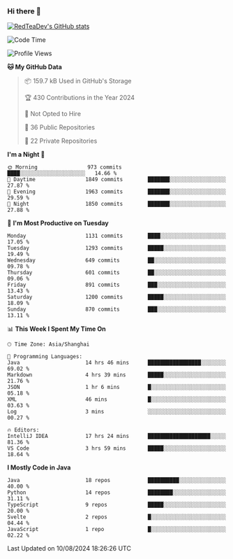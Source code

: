 ### Hi there 👋

<!--
**RedTeaDev/RedTeaDev** is a ✨ _special_ ✨ repository because its `README.md` (this file) appears on your GitHub profile.

Here are some ideas to get you started:

- 🔭 I’m currently working on ...
- 🌱 I’m currently learning ...
- 👯 I’m looking to collaborate on ...
- 🤔 I’m looking for help with ...
- 💬 Ask me about ...
- 📫 How to reach me: ...
- 😄 Pronouns: ...
- ⚡ Fun fact: ...
-->

<!--
[![wakatime](https://wakatime.com/badge/user/6b101ed0-04c0-4490-9283-eb61f2efff96.svg)](https://wakatime.com/@6b101ed0-04c0-4490-9283-eb61f2efff96)
!-->

[![RedTeaDev's GitHub stats](https://github-readme-stats.vercel.app/api?username=RedTeaDev\&include_all_commits=true)](https://github.com/anuraghazra/github-readme-stats)
<!--
[![willianrod's wakatime stats](https://github-readme-stats.vercel.app/api/wakatime?username=RedTeaDev)](https://github.com/anuraghazra/github-readme-stats)
!-->
<!--START_SECTION:waka-->
![Code Time](http://img.shields.io/badge/Code%20Time-2%2C489%20hrs%2031%20mins-blue)

![Profile Views](http://img.shields.io/badge/Profile%20Views-0-blue)

**🐱 My GitHub Data** 

> 📦 159.7 kB Used in GitHub's Storage 
 > 
> 🏆 430 Contributions in the Year 2024
 > 
> 🚫 Not Opted to Hire
 > 
> 📜 36 Public Repositories 
 > 
> 🔑 22 Private Repositories 
 > 
**I'm a Night 🦉** 

```text
🌞 Morning                973 commits         ████░░░░░░░░░░░░░░░░░░░░░   14.66 % 
🌆 Daytime                1849 commits        ███████░░░░░░░░░░░░░░░░░░   27.87 % 
🌃 Evening                1963 commits        ███████░░░░░░░░░░░░░░░░░░   29.59 % 
🌙 Night                  1850 commits        ███████░░░░░░░░░░░░░░░░░░   27.88 % 
```
📅 **I'm Most Productive on Tuesday** 

```text
Monday                   1131 commits        ████░░░░░░░░░░░░░░░░░░░░░   17.05 % 
Tuesday                  1293 commits        █████░░░░░░░░░░░░░░░░░░░░   19.49 % 
Wednesday                649 commits         ██░░░░░░░░░░░░░░░░░░░░░░░   09.78 % 
Thursday                 601 commits         ██░░░░░░░░░░░░░░░░░░░░░░░   09.06 % 
Friday                   891 commits         ███░░░░░░░░░░░░░░░░░░░░░░   13.43 % 
Saturday                 1200 commits        █████░░░░░░░░░░░░░░░░░░░░   18.09 % 
Sunday                   870 commits         ███░░░░░░░░░░░░░░░░░░░░░░   13.11 % 
```


📊 **This Week I Spent My Time On** 

```text
🕑︎ Time Zone: Asia/Shanghai

💬 Programming Languages: 
Java                     14 hrs 46 mins      █████████████████░░░░░░░░   69.02 % 
Markdown                 4 hrs 39 mins       █████░░░░░░░░░░░░░░░░░░░░   21.76 % 
JSON                     1 hr 6 mins         █░░░░░░░░░░░░░░░░░░░░░░░░   05.18 % 
XML                      46 mins             █░░░░░░░░░░░░░░░░░░░░░░░░   03.63 % 
Log                      3 mins              ░░░░░░░░░░░░░░░░░░░░░░░░░   00.27 % 

🔥 Editors: 
IntelliJ IDEA            17 hrs 24 mins      ████████████████████░░░░░   81.36 % 
VS Code                  3 hrs 59 mins       █████░░░░░░░░░░░░░░░░░░░░   18.64 % 
```

**I Mostly Code in Java** 

```text
Java                     18 repos            ██████████░░░░░░░░░░░░░░░   40.00 % 
Python                   14 repos            ████████░░░░░░░░░░░░░░░░░   31.11 % 
TypeScript               9 repos             █████░░░░░░░░░░░░░░░░░░░░   20.00 % 
Svelte                   2 repos             █░░░░░░░░░░░░░░░░░░░░░░░░   04.44 % 
JavaScript               1 repo              █░░░░░░░░░░░░░░░░░░░░░░░░   02.22 % 
```




 Last Updated on 10/08/2024 18:26:26 UTC
<!--END_SECTION:waka-->


